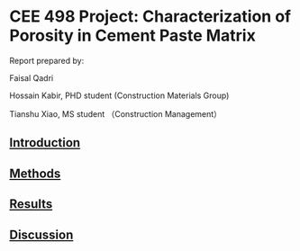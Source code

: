 # CEE 498 Project: Characterization of Porosity in Cement Paste Matrix

Report prepared by:

Faisal Qadri

Hossain Kabir, PHD student (Construction Materials Group)

Tianshu Xiao, MS student （Construction Management）

## [Introduction](Introduction.md)

## [Methods](Methods.md)

## [Results](Results.md)
## [Discussion](Discussion.md)
